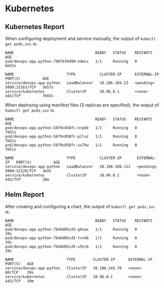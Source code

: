# Kubernetes

## Kubernetes Report

When configuring deployment and service manually, the output of `kubectl get pods,svc` is:

```
NAME                                     READY   STATUS    RESTARTS   AGE
pod/devops-app-python-7997b76499-n4mcx   1/1     Running   0          6m32s

NAME                        TYPE           CLUSTER-IP      EXTERNAL-IP   PORT(S)          AGE
service/devops-app-python   LoadBalancer   10.106.104.23   <pending>     5000:32163/TCP   3m57s
service/kubernetes          ClusterIP      10.96.0.1       <none>        443/TCP          7m55s
```

When deploying using manifest files (3 replicas are specified), the output of `kubectl get pods,svc` is:

```
NAME                                     READY   STATUS    RESTARTS   AGE
pod/devops-app-python-5879c858fc-nrpkb   1/1     Running   0          7m51s
pod/devops-app-python-5879c858fc-pllvz   1/1     Running   0          7m51s
pod/devops-app-python-5879c858fc-sx7hw   1/1     Running   0          7m51s

NAME                        TYPE           CLUSTER-IP       EXTERNAL-IP   PORT(S)          AGE
service/devops-app-python   LoadBalancer   10.108.108.112   <pending>     5000:32228/TCP   3m3s
service/kubernetes          ClusterIP      10.96.0.1        <none>        443/TCP          20m
```

## Helm Report

After creating and configuring a chart, the output of `kubectl get pods,svc` is:

```
NAME                                     READY   STATUS    RESTARTS   AGE
pod/devops-app-python-7b4dd85cd5-gknwx   1/1     Running   0          39s
pod/devops-app-python-7b4dd85cd5-tvv6b   1/1     Running   0          39s
pod/devops-app-python-7b4dd85cd5-x5tcb   1/1     Running   0          39s

NAME                        TYPE        CLUSTER-IP      EXTERNAL-IP   PORT(S)   AGE
service/devops-app-python   ClusterIP   10.106.243.70   <none>        80/TCP    39s
service/kubernetes          ClusterIP   10.96.0.1       <none>        443/TCP   39m
```
